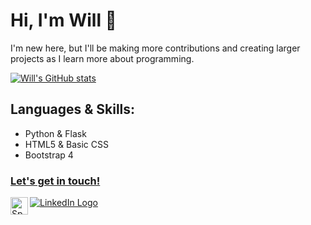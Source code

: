 <!-- Header & Intro -->
<h1>Hi, I'm Will 👋</h1>
<p>I'm new here, but I'll be making more contributions and creating larger projects as I learn more about programming.</p>

<!-- Github ReadMe Stats – https://github.com/anuraghazra/github-readme-stats -->
[![Will's GitHub stats](https://github-readme-stats.vercel.app/api?username=willtholke&hide_border=True&bg_color=0D1117&hide=prs,issues&show_icons=true&theme=nord)](https://github.com/willtholke/github-readme-stats)
<!-- GitHub Top Languages Stats - <img align="right" src="https://github-readme-stats.vercel.app/api/top-langs/?username=willtholke&layout=compact&hide_border=true&card_width=250&bg_color=0D1117&title_color=80A0C0&text_color=FFFFFF&icon_color=87BFCF"> -->
<!-- [![willianrod's wakatime stats](https://github-readme-stats.vercel.app/api/wakatime?username=willtholke&hide_border=True&bg_color=0D1117&hide=prs,issues&show_icons=true&theme=nord)](https://github.com/anuraghazra/github-readme-stats) -->

<!-- Content -->
<h2>Languages & Skills:</h2>
  <ul>
      <li>Python & Flask</li>
      <li>HTML5 & Basic CSS</li>
      <li>Bootstrap 4</li>
  </ul>
  
<!-- 
<h2>What I'm Studying Now:</h2>
  <ul>
      <li>JavaScript & jQuery</li>
      <li>CSS</li>
  </ul> -->

<!-- Contact -->
<h3><a href="mailto:tholkewilliam@fhda.com?subject=Reaching Out From GitHub">Let's get in touch!</a></h3> 

<a href="https://open.spotify.com/user/skate.will">
  <img src="https://raw.githubusercontent.com/peterthehan/peterthehan/master/assets/spotify.svg" align="left" width="28px" alt="Spotify Logo">
</a>

<a href="https://www.linkedin.com/in/williametholke" target="_blank">
  <img src="https://img.shields.io/badge/linkedin-%230077B5.svg?&style=for-the-badge&logo=linkedin&logoColor=white" alt="LinkedIn Logo">
</a>
